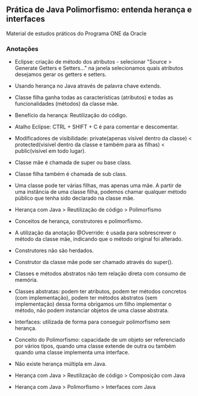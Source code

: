 ## Prática de Java Polimorfismo: entenda herança e interfaces

Material de estudos práticos do Programa ONE da Oracle

### Anotações

* Eclipse: criação de método dos atributos - selecionar "Source > Generate Getters e Setters..." na janela selecionamos quais atributos desejamos gerar os getters e setters.
* Usando herança no Java através de palavra chave extends.
* Classe filha ganha todas as características (atributos) e todas as funcionalidades (métodos) da classe mãe.
* Benefício da herança: Reutilização do código.
* Atalho Eclipse: CTRL + SHIFT + C é para comentar e descomentar.
* Modificadores de visibilidade: private(apenas visível dentro da classe) < protected(visível dentro da classe e também para as filhas) < public(visível em todo lugar).
* Classe mãe é chamada de super ou base class.
* Classe filha também é chamada de sub class. 
* Uma classe pode ter várias filhas, mas apenas uma mãe. A partir de uma instância de uma classe filha, podemos chamar qualquer método público que tenha sido declarado na classe mãe.
* Herança com Java > Reutilização de código > Polimorfismo

* Conceitos de herança, construtores e polimorfismo.
* A utilização da anotação @Override: é usada para sobrescrever o método da classe mãe, indicando que o método original foi alterado.
* Construtores não são herdados.
* Construtor da classe mãe pode ser chamado através do super().
* Classes e métodos abstratos não tem relação direta com consumo de memória.
* Classes abstratas: podem ter atributos, podem ter métodos concretos (com implementação), podem ter métodos abstratos (sem implementação) dessa forma obrigamos um filho implementar o método, não podem instanciar objetos de uma classe abstrata.
* Interfaces: utilizada de forma para conseguir polimorfismo sem herança.
* Conceito do Polimorfismo: capacidade de um objeto ser referenciado por vários tipos, quando uma classe extende de outra ou também quando uma classe implementa uma interface.
* Não existe herança múltipla em Java.

* Herança com Java > Reutilização de código > Composição com Java
* Herança com Java > Polimorfismo > Interfaces com Java